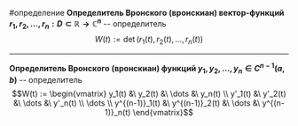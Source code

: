 #определение
**Определитель Вронского (вронскиан) вектор-функций $r_1, r_2, \dots, r_n: D \subset \mathbb{R} \to \mathbb{C}^n$** -- определитель
$$W(t) := \det(r_1(t), r_2(t), \dots, r_n(t))$$

---

**Определитель Вронского (вронскиан) функций $y_1, y_2, \dots, y_n \in C^{n - 1}(a, b)$** -- определитель
$$W(t) :=
\begin{vmatrix}
	y_1(t) &\ y_2(t) &\ \dots &\ y_n(t) \\
	y'_1(t) &\ y'_2(t) &\ \dots &\ y'_n(t) \\
	\dots \\
	y^{(n-1)}_1(t) &\ y^{(n-1)}_2(t) &\ \dots &\ y^{(n-1)}_n(t)
\end{vmatrix}$$

